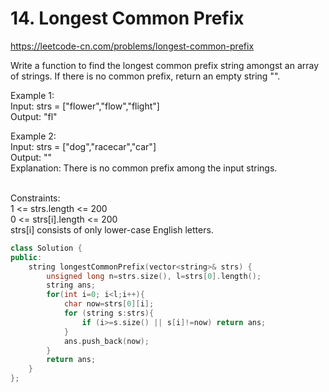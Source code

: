 # 14. Longest Common Prefix
https://leetcode-cn.com/problems/longest-common-prefix  

Write a function to find the longest common prefix string amongst an array of strings.
If there is no common prefix, return an empty string "".


Example 1:  
Input: strs = ["flower","flow","flight"]  
Output: "fl"  

Example 2:  
Input: strs = ["dog","racecar","car"]  
Output: ""  
Explanation: There is no common prefix among the input strings.  
 

Constraints:  
1 <= strs.length <= 200  
0 <= strs[i].length <= 200  
strs[i] consists of only lower-case English letters.  

``` cpp
class Solution {
public:
    string longestCommonPrefix(vector<string>& strs) {
        unsigned long n=strs.size(), l=strs[0].length();
        string ans;
        for(int i=0; i<l;i++){
            char now=strs[0][i];
            for (string s:strs){
                if (i>=s.size() || s[i]!=now) return ans;
            }
            ans.push_back(now);
        }
        return ans;
    }
};
```



